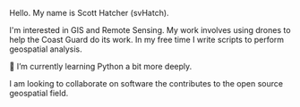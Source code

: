 Hello. My name is Scott Hatcher (svHatch).

I'm interested in GIS and Remote Sensing. My work involves using drones to help the Coast Guard do its work. In my free time I write scripts to perform geospatial analysis.

🌱 I’m currently learning Python a bit more deeply.

I am looking to collaborate on software the contributes to the open source geospatial field.
